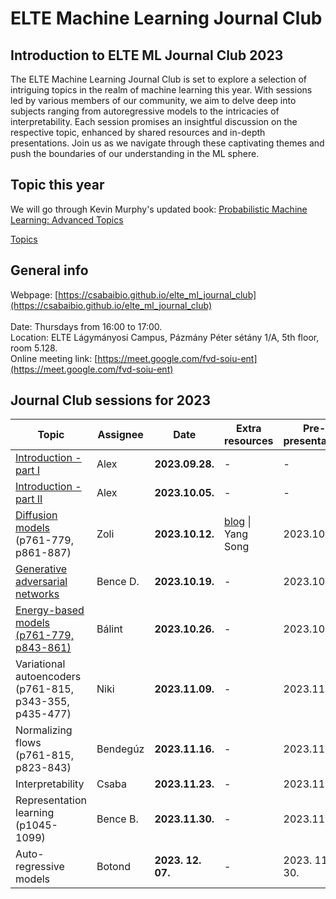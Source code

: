# ELTE Machine Learning Journal Club

## Introduction to ELTE ML Journal Club 2023

The ELTE Machine Learning Journal Club is set to explore a selection of intriguing topics in the realm of machine learning this year. With sessions led by various members of our community, we aim to delve deep into subjects ranging from autoregressive models to the intricacies of interpretability. Each session promises an insightful discussion on the respective topic, enhanced by shared resources and in-depth presentations. Join us as we navigate through these captivating themes and push the boundaries of our understanding in the ML sphere.

## Topic this year

We will go through Kevin Murphy's updated book: [Probabilistic Machine Learning: Advanced Topics](https://probml.github.io/pml-book/book2.html)

[Topics](https://docs.google.com/spreadsheets/d/1D7IOLMWKjIejQbe4vrlD-8T11quihJInTaMmgtlMdtU/edit#gid=0)

## General info

Webpage: [https://csabaibio.github.io/elte_ml_journal_club](https://csabaibio.github.io/elte_ml_journal_club) <br>
<br>
Date: Thursdays from 16:00 to 17:00. <br>
Location: ELTE Lágymányosi Campus, Pázmány Péter sétány 1/A, 5th floor, room 5.128. <br>
Online meeting link: [https://meet.google.com/fvd-soiu-ent](https://meet.google.com/fvd-soiu-ent) <br>

## Journal Club sessions for 2023

| Topic | Assignee | Date | Extra resources | Pre-presentation |
|-------|----------|------|-----------------|--------------|
| [Introduction - part I](https://docs.google.com/presentation/d/1Xa52kHUG9uDP8u9I0prwXoGlFzCpNzCU_c0G4zgPOfU/edit?usp=sharing) | Alex | **2023.09.28.** | - | - |
| [Introduction - part II](https://docs.google.com/presentation/d/1Xa52kHUG9uDP8u9I0prwXoGlFzCpNzCU_c0G4zgPOfU/edit?usp=sharing) | Alex | **2023.10.05.** | - | - |
| [Diffusion models](https://docs.google.com/presentation/d/1gA43mItH6IFGgo3d6H6iYQZye5AZx6Q1UIy2lAbM20U/edit?usp=sharing)<br>(p761-779, p861-887) | Zoli | **2023.10.12.** | [blog](#) \| Yang Song | 2023.10.04. |
| [Generative adversarial networks](https://docs.google.com/presentation/d/1XMTF1zOUxqsgxPrEyRQe_wTd_sw9srZ4PXpcsYcPd2g/edit?usp=sharing) | Bence D. | **2023.10.19.** | - | 2023.10.11. |
| [Energy-based models<br>(p761-779, p843-861)](https://docs.google.com/presentation/d/1-s-QZeisUcqUFmYTz5tpwwqp7xWgR1KJ/edit?usp=sharing&ouid=113919100217127339445&rtpof=true&sd=true) | Bálint | **2023.10.26.** | - | 2023.10.18. |
| Variational autoencoders<br>(p761-815, p343-355, p435-477) | Niki | **2023.11.09.** | - | 2023.11.02. |
| Normalizing flows<br>(p761-815, p823-843) | Bendegúz | **2023.11.16.** | - | 2023.11.08. |
| Interpretability | Csaba | **2023.11.23.** | - | 2023.11.15. |
| Representation learning<br>(p1045-1099) | Bence B. | **2023.11.30.** | - | 2023.11.22. |
| Auto-regressive models | Botond | **2023. 12. 07.** | - | 2023. 11. 30.|



